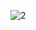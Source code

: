 ![2](https://github.com/DigitalHDR/projeto-mern-completo/assets/73972922/27615d32-e753-4b72-b46f-790a588383f3)
